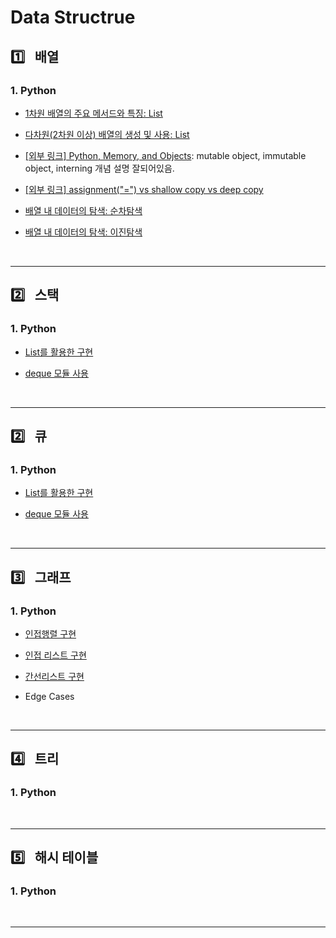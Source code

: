 # Data Structrue

## :one:&ensp; 배열

### 1. Python

* [1차원 배열의 주요 메서드와 특징: List](./array/python/one_dimensional_array.md)

* [다차원(2차원 이상) 배열의 생성 및 사용: List](./array/python/multi_dimensional_array.md)

* [[외부 링크] Python, Memory, and Objects](https://towardsdatascience.com/python-memory-and-objects-e7bec4a2845): mutable object, immutable object, interning 개념 설명 잘되어있음.

* [[외부 링크] assignment("=") vs shallow copy vs deep copy](https://medium.com/@thawsitt/assignment-vs-shallow-copy-vs-deep-copy-in-python-f70c2f0ebd86)

* [배열 내 데이터의 탐색: 순차탐색](./array/python/sequential_search.md)

* [배열 내 데이터의 탐색: 이진탐색](./../../dongbin_book/chap7_binary_search/README.md)

<br/>

---
## :two:&ensp; 스택

### 1. Python

* [List를 활용한 구현](./stack/python/stack_list.md)

* [deque 모듈 사용](./stack/python/stack_deque.md)

<br/>

---
## :two:&ensp; 큐

### 1. Python
* [List를 활용한 구현](./queue/python/queue_list.md)

* [deque 모듈 사용](./queue/python/queue_deque.md)

<br/>

---
## :three:&ensp; 그래프

### 1. Python 

* [인접행렬 구현](./graph/python/adjacent_matrix.md)

* [인접 리스트 구현](./graph/python/adjacent_list.md)

* [간선리스트 구현](./graph/python/edge_list.md)

* Edge Cases

<br/>

---
## :four:&ensp; 트리
### 1. Python 


<br/>

---

## :five:&ensp; 해시 테이블
### 1. Python 


<br/>

---




